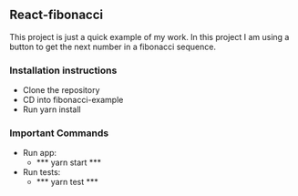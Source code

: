 ## React-fibonacci
  This project is just a quick example of my work.  In this project I am using a button to get the next number in a fibonacci sequence.

### Installation instructions
- Clone the repository
- CD into fibonacci-example
- Run yarn install

### Important Commands
- Run app:
  - *** yarn start ***
- Run tests:
  - *** yarn test ***
